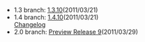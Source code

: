 - 1.3 branch: [1.3.10](http://www.symfony-project.org/installation)(2011/03/21)
- 1.4 branch: [1.4.10](http://www.symfony-project.org/installation)(2011/03/21)<br />
  [Changelog](/changelog/1_4)
- 2.0 branch: [Preview Release 9](http://symfony.com/download)(2011/03/29)
